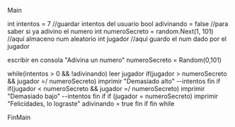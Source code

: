 Main

int intentos = 7 //guardar intentos del usuario
bool adivinando = false //para saber si ya adivino el numero
int numeroSecreto = random.Next(1, 101) //aquí almaceno num aleatorio
int jugador //aquí guardo el num dado por el jugador

escribir en consola "Adivina un numero"
numeroSecreto = Random(0,101)

while(intentos > 0 && !adivinando)
  leer jugador
  if(jugador > numeroSecreto && jugador =/ numeroSecreto)
  imprimir "Demasiado alto"
  --intentos
  fin if
  if(jugador < numeroSecreto && jugador =/ numeroSecreto)
  imprimir "Demasiado bajo"
  --intentos
fin if
  if (jugador = numeroSecreto)
  imprimir "Felicidades, lo lograste"
  adivinando = true
fin if
fin while

FinMain